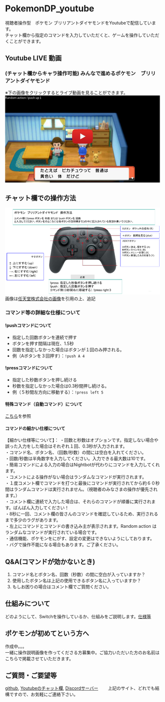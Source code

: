 # PokemonDP_youtube
視聴者操作型　ポケモン ブリリアントダイヤモンドをYoutubeで配信しています。  
チャット欄から指定のコマンドを入力していただくと、ゲームを操作していただくことができます。　　
## Youtube LIVE 動画　　
### (チャット欄からキャラ操作可能) みんなで進めるポケモン　ブリリアントダイヤモンド  
※下の画像をクリックするとライブ動画を見ることができます。
[![pokemonDaiamond](/img/thumbnail_youtube.jpg)](https://www.youtube.com/channel/UC_G0xSWO83Xp1h-dtJDePRw/live)　　

## チャット欄での操作方法
![操作方法](/img/pro-controler-explanation.png)  
画像は[任天堂株式会社の画像](https://www.nintendo.co.jp/hardware/switch/accessories/procon.html?width=960)を引用の上、追記

### コマンド等の詳細な仕様について
#### !pushコマンドについて
- 指定した回数ボタンを連続で押す
- ボタンを押す間隔は現在、1.5秒  
- 回数を指定しなかった場合はボタンが１回のみ押される。
- 例（Aボタンを３回押す）：`!push A 4`    


#### !pressコマンドについて
- 指定した秒数ボタンを押し続ける
- 秒数を指定しなかった場合は0.3秒間押し続ける。
- 例（５秒間左方向に移動する）：`!press left 5`  

#### 特殊コマンド（自動コマンド）について
[こちら](https://github.com/AI-switch-programming/PokemonDP_youtube/wiki/%E7%89%B9%E6%AE%8A%E3%82%B3%E3%83%9E%E3%83%B3%E3%83%89)を参照

#### コマンドの細かい仕様について
【細かい仕様等について】：
・回数と秒数はオプションです。指定しない場合や誤った入力をした場合はそれぞれ１回、0.3秒が入力されます。  
・コマンド名、ボタン名、（回数/秒数）の間には空白を入れてください。  
・回数/秒数は半角数字を入力してください。入力できる最大数は10です。  
・簡易コマンドによる入力の場合はNightbotが代わりにコマンドを入力してくれます。  
・コメントによる操作がない場合はランダムなコマンドが実行されます。  
・１度コメント欄でコマンドを打つと最後にコマンドが実行されてから約６０秒間はランダムコマンドは実行されません。（視聴者のみなさまの操作が優先されます。）  
・コメント欄に連続で入力した場合は、それらのコマンドが順番に実行されます。ばんばん入力してください！  
・8秒に一回、コメント欄の皆さんのコマンドを確認しているため、実行されるまで多少のラグがあります。  
・左上にコマンドとコマンドの書き込み主が表示されます。Random action はランダムなコマンドが実行されている場合です。  
・通信機能、ポケモンをにがす、設定の変更はできないようにしております。  
・バグで操作不能になる場合もあります。ご了承ください。  

## Q&A(コマンドが効かないとき)
1. コマンド名とボタン名、回数（秒数）の間に空白が入っていますか？
2. 使用したボタン名は上記の使用できるボタン名に入っていますか？
3. もしお困りの場合はコメント欄でご質問ください。

## 仕組みについて
どのようにして、Switchを操作しているか、仕組みをご説明します。[仕様等](https://github.com/AI-switch-programming/PokemonDP_youtube/wiki/Wiki)

## ポケモンが初めてという方へ
作成中。。。   
一緒に操作説明画像を作ってくださる方募集中。ご協力いただいた方のお名前はこちらで掲載させていただきます。


## ご質問・ご要望等
[github](https://github.com/AI-switch-programming/PokemonDP_youtube/discussions/8), [Youtubeのチャット欄](https://www.youtube.com/channel/UC_G0xSWO83Xp1h-dtJDePRw/live), [Discordサーバー](https://discord.gg/kAjhKGYx9Y)　　
上記のサイト、どれでも結構ですので、お気軽にご連絡下さい。  
